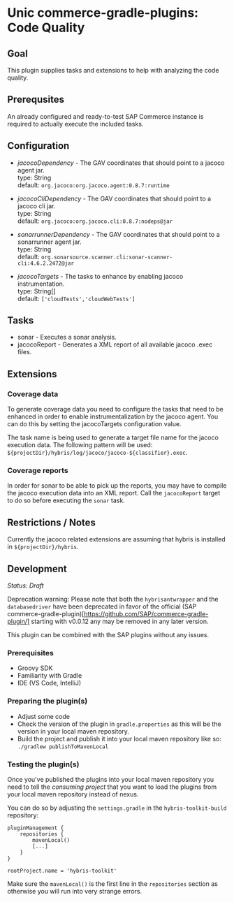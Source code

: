 # Unic commerce-gradle-plugins: Code Quality

## Goal

This plugin supplies tasks and extensions to help with analyzing the code quality.

## Prerequsites

An already configured and ready-to-test SAP Commerce instance is required to actually execute the included tasks.

## Configuration

- _jacocoDependency_ - The GAV coordinates that should point to a jacoco agent jar.
  <br/>type: String
  <br/>default: `org.jacoco:org.jacoco.agent:0.8.7:runtime`

- _jacocoCliDependency_ - The GAV coordinates that should point to a jacoco cli jar.
  <br/>type: String
  <br/>default: `org.jacoco:org.jacoco.cli:0.8.7:nodeps@jar`

- _sonarrunnerDependency_ - The GAV coordinates that should point to a sonarrunner agent jar.
  <br/>type: String
  <br/>default: `org.sonarsource.scanner.cli:sonar-scanner-cli:4.6.2.2472@jar`

- _jacocoTargets_ - The tasks to enhance by enabling jacoco instrumentation.
  <br/>type: String[]
  <br/>default: `['cloudTests','cloudWebTests']`

## Tasks

- sonar - Executes a sonar analysis.
- jacocoReport - Generates a XML report of all available jacoco .exec files.

## Extensions

### Coverage data

To generate coverage data you need to configure the tasks that need to be enhanced in order to enable instrumentalization by the jacoco agent. You can do this by setting the jacocoTargets configuration value.

The task name is being used to generate a target file name for the jacoco execution data. The following pattern will be used: `${projectDir}/hybris/log/jacoco/jacoco-${classifier}.exec`.

### Coverage reports

In order for sonar to be able to pick up the reports, you may have to compile the jacoco execution data into an XML report. Call the `jacocoReport` target to do so before executing the `sonar` task.

## Restrictions / Notes

Currently the jacoco related extensions are assuming that hybris is installed in `${projectDir}/hybris`.


## Development

_Status: Draft_

Deprecation warning: Please note that both the `hybrisantwrapper` and the `databasedriver` have been deprecated in favor of the official (SAP commerce-gradle-plugin)[https://github.com/SAP/commerce-gradle-plugin/] starting with v0.0.12 any may be removed in any later version.

This plugin can be combined with the SAP plugins without any issues.

### Prerequisites

- Groovy SDK
- Familiarity with Gradle
- IDE (VS Code, IntelliJ)

### Preparing the plugin(s)

- Adjust some code
- Check the version of the plugin in `gradle.properties` as this will be the version in your local maven repository.
- Build the project and publish it into your local maven repository like so: `./gradlew publishToMavenLocal`

### Testing the plugin(s)

Once you've published the plugins into your local maven repository you need to tell the _consuming project_
that you want to load the plugins from your local maven repository instead of nexus.

You can do so by adjusting the `settings.gradle` in the `hybris-toolkit-build` repository:

```
pluginManagement {
    repositories {
        mavenLocal()
        [...]
    }
}

rootProject.name = 'hybris-toolkit'
```

Make sure the `mavenLocal()` is the first line in the `repositories` section as otherwise you will run into
very strange errors.
